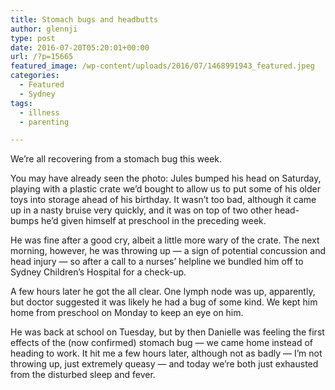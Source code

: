 ```yaml
---
title: Stomach bugs and headbutts
author: glennji
type: post
date: 2016-07-20T05:20:01+00:00
url: /?p=15665
featured_image: /wp-content/uploads/2016/07/1468991943_featured.jpeg
categories:
  - Featured
  - Sydney
tags:
  - illness
  - parenting

---
```

<p dir="ltr">
  We’re all recovering from a stomach bug this week.
</p>

<p dir="ltr">
  You may have already seen the photo: Jules bumped his head on Saturday, playing with a plastic crate we’d bought to allow us to put some of his older toys into storage ahead of his birthday. It wasn’t too bad, although it came up in a nasty bruise very quickly, and it was on top of two other head-bumps he’d given himself at preschool in the preceding week.
</p>

<p dir="ltr">
  He was fine after a good cry, albeit a little more wary of the crate. The next morning, however, he was throwing up — a sign of potential concussion and head injury — so after a call to a nurses’ helpline we bundled him off to Sydney Children’s Hospital for a check-up.
</p>

<p dir="ltr">
  A few hours later he got the all clear. One lymph node was up, apparently, but doctor suggested it was likely he had a bug of some kind. We kept him home from preschool on Monday to keep an eye on him.
</p>

<p dir="ltr">
  He was back at school on Tuesday, but by then Danielle was feeling the first effects of the (now confirmed) stomach bug — we came home instead of heading to work. It hit me a few hours later, although not as badly — I’m not throwing up, just extremely queasy — and today we’re both just exhausted from the disturbed sleep and fever.
</p>
